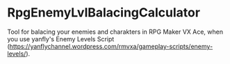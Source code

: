 # RpgEnemyLvlBalacingCalculator
Tool for balacing your enemies and charakters in RPG Maker VX Ace, when you use yanfly's Enemy Levels Script (https://yanflychannel.wordpress.com/rmvxa/gameplay-scripts/enemy-levels/).
